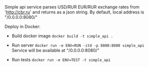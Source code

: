 Simple api service parses USD/RUR EUR/RUR exchange rates from 'http://cbr.ru' and returns as a json string.
By default, local address is "/0.0.0.0:8080/"

Deploy in Docker:

 - Build docker image `docker build -t simple_api .`

 - Run server `docker run -e ENV=RUN -itd -p 8080:8080 simple_api`
Service will be available at "/0.0.0.0:8080/"

 - Run tests `docker run -e ENV=TEST -t simple_api`
